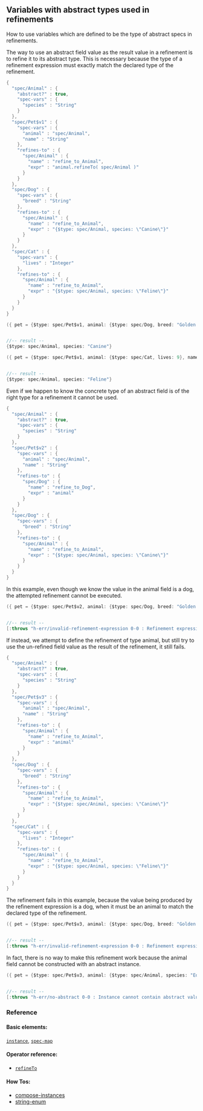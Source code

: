 <!---
  This markdown file was generated. Do not edit.
  -->

## Variables with abstract types used in refinements

How to use variables which are defined to be the type of abstract specs in refinements.

The way to use an abstract field value as the result value in a refinement is to refine it to its abstract type. This is necessary because the type of a refinement expression must exactly match the declared type of the refinement.

```java
{
  "spec/Animal" : {
    "abstract?" : true,
    "spec-vars" : {
      "species" : "String"
    }
  },
  "spec/Pet$v1" : {
    "spec-vars" : {
      "animal" : "spec/Animal",
      "name" : "String"
    },
    "refines-to" : {
      "spec/Animal" : {
        "name" : "refine_to_Animal",
        "expr" : "animal.refineTo( spec/Animal )"
      }
    }
  },
  "spec/Dog" : {
    "spec-vars" : {
      "breed" : "String"
    },
    "refines-to" : {
      "spec/Animal" : {
        "name" : "refine_to_Animal",
        "expr" : "{$type: spec/Animal, species: \"Canine\"}"
      }
    }
  },
  "spec/Cat" : {
    "spec-vars" : {
      "lives" : "Integer"
    },
    "refines-to" : {
      "spec/Animal" : {
        "name" : "refine_to_Animal",
        "expr" : "{$type: spec/Animal, species: \"Feline\"}"
      }
    }
  }
}
```

```java
({ pet = {$type: spec/Pet$v1, animal: {$type: spec/Dog, breed: "Golden Retriever"}, name: "Rex"}; pet.refineTo( spec/Animal ) })


//-- result --
{$type: spec/Animal, species: "Canine"}
```

```java
({ pet = {$type: spec/Pet$v1, animal: {$type: spec/Cat, lives: 9}, name: "Tom"}; pet.refineTo( spec/Animal ) })


//-- result --
{$type: spec/Animal, species: "Feline"}
```

Even if we happen to know the concrete type of an abstract field is of the right type for a refinement it cannot be used.

```java
{
  "spec/Animal" : {
    "abstract?" : true,
    "spec-vars" : {
      "species" : "String"
    }
  },
  "spec/Pet$v2" : {
    "spec-vars" : {
      "animal" : "spec/Animal",
      "name" : "String"
    },
    "refines-to" : {
      "spec/Dog" : {
        "name" : "refine_to_Dog",
        "expr" : "animal"
      }
    }
  },
  "spec/Dog" : {
    "spec-vars" : {
      "breed" : "String"
    },
    "refines-to" : {
      "spec/Animal" : {
        "name" : "refine_to_Animal",
        "expr" : "{$type: spec/Animal, species: \"Canine\"}"
      }
    }
  }
}
```

In this example, even though we know the value in the animal field is a dog, the attempted refinement cannot be executed.

```java
({ pet = {$type: spec/Pet$v2, animal: {$type: spec/Dog, breed: "Golden Retriever"}, name: "Rex"}; pet.refineTo( spec/Dog ) })


//-- result --
[:throws "h-err/invalid-refinement-expression 0-0 : Refinement expression, 'animal', is not of the expected type"]
```

If instead, we attempt to define the refinement of type animal, but still try to use the un-refined field value as the result of the refinement, it still fails.

```java
{
  "spec/Animal" : {
    "abstract?" : true,
    "spec-vars" : {
      "species" : "String"
    }
  },
  "spec/Pet$v3" : {
    "spec-vars" : {
      "animal" : "spec/Animal",
      "name" : "String"
    },
    "refines-to" : {
      "spec/Animal" : {
        "name" : "refine_to_Animal",
        "expr" : "animal"
      }
    }
  },
  "spec/Dog" : {
    "spec-vars" : {
      "breed" : "String"
    },
    "refines-to" : {
      "spec/Animal" : {
        "name" : "refine_to_Animal",
        "expr" : "{$type: spec/Animal, species: \"Canine\"}"
      }
    }
  },
  "spec/Cat" : {
    "spec-vars" : {
      "lives" : "Integer"
    },
    "refines-to" : {
      "spec/Animal" : {
        "name" : "refine_to_Animal",
        "expr" : "{$type: spec/Animal, species: \"Feline\"}"
      }
    }
  }
}
```

The refinement fails in this example, because the value being produced by the refinement expression is a dog, when it must be an animal to match the declared type of the refinement.

```java
({ pet = {$type: spec/Pet$v3, animal: {$type: spec/Dog, breed: "Golden Retriever"}, name: "Rex"}; pet.refineTo( spec/Animal ) })


//-- result --
[:throws "h-err/invalid-refinement-expression 0-0 : Refinement expression, 'animal', is not of the expected type"]
```

In fact, there is no way to make this refinement work because the animal field cannot be constructed with an abstract instance.

```java
({ pet = {$type: spec/Pet$v3, animal: {$type: spec/Animal, species: "Equine"}, name: "Rex"}; pet.refineTo( spec/Animal ) })


//-- result --
[:throws "h-err/no-abstract 0-0 : Instance cannot contain abstract value"]
```

### Reference

#### Basic elements:

[`instance`](../halite_basic-syntax-reference-j.md#instance), [`spec-map`](../../halite_spec-syntax-reference.md)

#### Operator reference:

* [`refineTo`](../halite_full-reference-j.md#refineTo)


#### How Tos:

* [compose-instances](../how-to/halite_compose-instances-j.md)
* [string-enum](../how-to/halite_string-enum-j.md)



